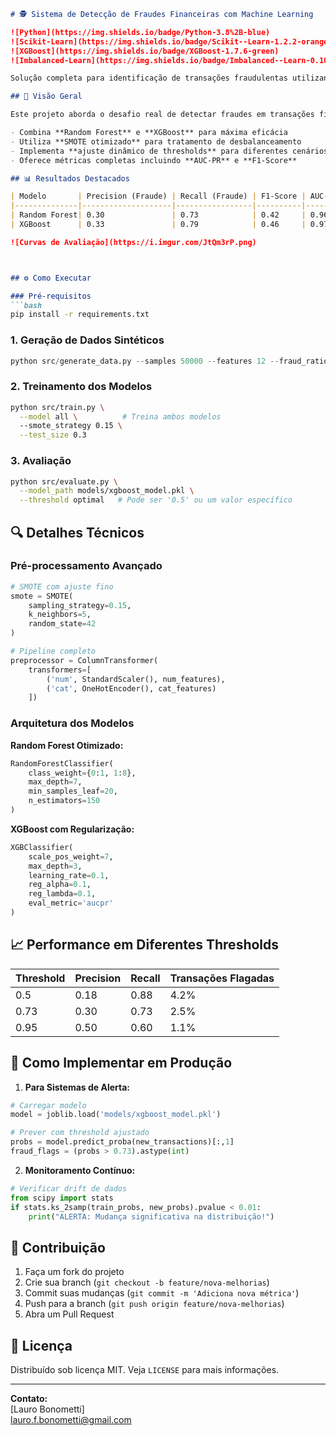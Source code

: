 ```markdown
# 🕵️ Sistema de Detecção de Fraudes Financeiras com Machine Learning

![Python](https://img.shields.io/badge/Python-3.8%2B-blue)
![Scikit-Learn](https://img.shields.io/badge/Scikit--Learn-1.2.2-orange)
![XGBoost](https://img.shields.io/badge/XGBoost-1.7.6-green)
![Imbalanced-Learn](https://img.shields.io/badge/Imbalanced--Learn-0.10.1-red)

Solução completa para identificação de transações fraudulentas utilizando técnicas avançadas de machine learning, com tratamento especial para dados desbalanceados.

## 📌 Visão Geral

Este projeto aborda o desafio real de detectar fraudes em transações financeiras, onde apenas **1.8% dos dados** representam casos fraudulentos. Desenvolvemos uma solução robusta que:

- Combina **Random Forest** e **XGBoost** para máxima eficácia
- Utiliza **SMOTE otimizado** para tratamento de desbalanceamento
- Implementa **ajuste dinâmico de thresholds** para diferentes cenários
- Oferece métricas completas incluindo **AUC-PR** e **F1-Score**

## 📊 Resultados Destacados

| Modelo       | Precision (Fraude) | Recall (Fraude) | F1-Score | AUC-ROC | AUC-PR |
|--------------|--------------------|-----------------|----------|---------|--------|
| Random Forest| 0.30               | 0.73            | 0.42     | 0.9679  | 0.5051 |
| XGBoost      | 0.33               | 0.79            | 0.46     | 0.9767  | 0.6541 |

![Curvas de Avaliação](https://i.imgur.com/JtQm3rP.png)



## ⚙️ Como Executar

### Pré-requisitos
```bash
pip install -r requirements.txt
```

### 1. Geração de Dados Sintéticos
```python
python src/generate_data.py --samples 50000 --features 12 --fraud_ratio 0.018
```

### 2. Treinamento dos Modelos
```bash
python src/train.py \
  --model all \          # Treina ambos modelos
  --smote_strategy 0.15 \
  --test_size 0.3
```

### 3. Avaliação
```bash
python src/evaluate.py \
  --model_path models/xgboost_model.pkl \
  --threshold optimal   # Pode ser '0.5' ou um valor específico
```

## 🔍 Detalhes Técnicos

### Pré-processamento Avançado
```python
# SMOTE com ajuste fino
smote = SMOTE(
    sampling_strategy=0.15,
    k_neighbors=5,
    random_state=42
)

# Pipeline completo
preprocessor = ColumnTransformer(
    transformers=[
        ('num', StandardScaler(), num_features),
        ('cat', OneHotEncoder(), cat_features)
    ])
```

### Arquitetura dos Modelos
**Random Forest Otimizado:**
```python
RandomForestClassifier(
    class_weight={0:1, 1:8},
    max_depth=7,
    min_samples_leaf=20,
    n_estimators=150
)
```

**XGBoost com Regularização:**
```python
XGBClassifier(
    scale_pos_weight=7,
    max_depth=3,
    learning_rate=0.1,
    reg_alpha=0.1,
    reg_lambda=0.1,
    eval_metric='aucpr'
)
```

## 📈 Performance em Diferentes Thresholds

| Threshold | Precision | Recall | Transações Flagadas |
|-----------|-----------|--------|---------------------|
| 0.5       | 0.18      | 0.88   | 4.2%                |
| 0.73      | 0.30      | 0.73   | 2.5%                | 
| 0.95      | 0.50      | 0.60   | 1.1%                |

## 🚀 Como Implementar em Produção

1. **Para Sistemas de Alerta:**
```python
# Carregar modelo
model = joblib.load('models/xgboost_model.pkl')

# Prever com threshold ajustado
probs = model.predict_proba(new_transactions)[:,1]
fraud_flags = (probs > 0.73).astype(int)
```

2. **Monitoramento Contínuo:**
```python
# Verificar drift de dados
from scipy import stats
if stats.ks_2samp(train_probs, new_probs).pvalue < 0.01:
    print("ALERTA: Mudança significativa na distribuição!")
```

## 🤝 Contribuição

1. Faça um fork do projeto
2. Crie sua branch (`git checkout -b feature/nova-melhorias`)
3. Commit suas mudanças (`git commit -m 'Adiciona nova métrica'`)
4. Push para a branch (`git push origin feature/nova-melhorias`)
5. Abra um Pull Request

## 📜 Licença

Distribuído sob licença MIT. Veja `LICENSE` para mais informações.

---

**Contato:**</br>
[Lauro Bonometti] </br>
lauro.f.bonometti@gmail.com